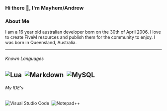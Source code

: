### Hi there 👋, I'm Mayhem/Andrew

### About Me
I am a 16 year old australian developer born on the 30th of April 2006. I love to create FiveM resources and publish them for the community to enjoy. I was born in Queensland, Australia.

---

###### Known Languages
![Lua](https://img.shields.io/badge/Language-Lua-critical?style=for-the-badge&logo=Lua)&nbsp;
![Markdown](https://img.shields.io/badge/Language-Markdown-critical?style=for-the-badge&logo=markdown)&nbsp;
![MySQL](https://img.shields.io/badge/Language-MySQL-critical?style=for-the-badge&logo=MYSQL)&nbsp;
---
###### My IDE's
![Visual Studio Code](https://img.shields.io/badge/IDE-Visual%20Studio%20Code-lightblue?style=for-the-badge&logo=visual-studio-code)&nbsp;
![Notepad++](https://img.shields.io/badge/IDE-Notepad++-lightblue?style=for-the-badge&logo=notepad-+-+)&nbsp;

